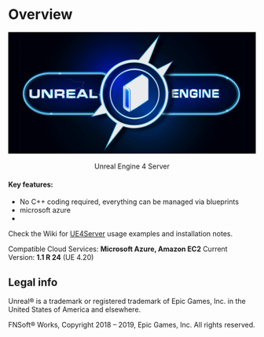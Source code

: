 Overview
========

<p align="center"><a href="http://www.farunurisonmez.com">
  <img src="https://github.com/FNSoftworks/UE4Server/blob/gh-pages/images/UE4Server_Github.png">
</a></p>

<p align="center"> Unreal Engine 4 Server </p>

<h4>Key features:</h4>
<ul>
  <li>No C++ coding required, everything can be managed via blueprints</li>
  <li>microsoft azure</li>
  <li></li>
</ul>  

Check the Wiki for <a href="https://github.com/FNSoftworks/UE4Server/wiki">UE4Server</a> usage examples and installation notes.

Compatible Cloud Services: **Microsoft Azure, Amazon EC2**
Current Version: **1.1 R 24** (UE 4.20)

Legal info
----------

Unreal® is a trademark or registered trademark of Epic Games, Inc. in the United States of America and elsewhere.

FNSoft® Works, Copyright 2018 – 2019, Epic Games, Inc. All rights reserved.
